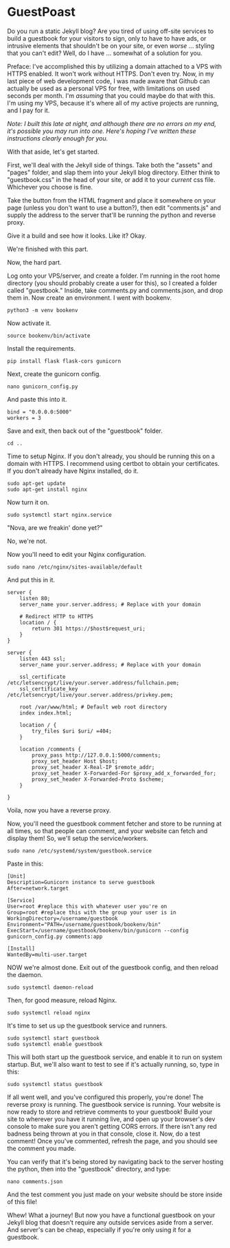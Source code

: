 # GuestPoast
Do you run a static Jekyll blog? Are you tired of using off-site services to build a guestbook for your visitors to sign, only to have to have ads, or intrusive elements that shouldn't be on your site, or even _worse_ ... styling that you can't edit? Well, do I have ... somewhat of a solution for you.

Preface: I've accomplished this by utilizing a domain attached to a VPS with HTTPS enabled. It won't work without HTTPS. Don't even try. Now, in my last piece of web development code, I was made aware that Github can actually be used as a personal VPS for free, with limitations on used seconds per month. I'm _assuming_ that you could maybe do that with this. I'm using my VPS, because it's where all of my active projects are running, and I pay for it.

*Note: I built this late at night, and although there are no errors on my end, it's possible you may run into one. Here's hoping I've written these instructions clearly enough for you.*

With that aside, let's get started.

First, we'll deal with the Jekyll side of things. Take both the "assets" and "pages" folder, and slap them into your Jekyll blog directory. Either think to "guestbook.css" in the head of your site, or add it to your _current_ css file. Whichever you choose is fine.

Take the button from the HTML fragment and place it somewhere on your page (unless you don't want to use a button?), then edit "comments.js" and supply the address to the server that'll be running the python and reverse proxy.

Give it a build and see how it looks. Like it? Okay.

We're finished with this part.

Now, the hard part.

Log onto your VPS/server, and create a folder. I'm running in the root home directory (you should probably create a user for this), so I created a folder called "guestbook." Inside, take comments.py and comments.json, and drop them in. Now create an environment. I went with bookenv.
```
python3 -m venv bookenv
```
Now activate it.
```
source bookenv/bin/activate
```
Install the requirements.
```
pip install flask flask-cors gunicorn
```
Next, create the gunicorn config.
```
nano gunicorn_config.py
```
And paste this into it.
```
bind = "0.0.0.0:5000"
workers = 3
```
Save and exit, then back out of the "guestbook" folder.
```
cd ..
```
Time to setup Nginx. If you don't already, you should be running this on a domain with HTTPS. I recommend using certbot to obtain your certificates. If you don't already have Nginx installed, do it.
```
sudo apt-get update
sudo apt-get install nginx
```
Now turn it on.
```
sudo systemctl start nginx.service
```
"Nova, are we freakin' done yet?" 

No, we're not.

Now you'll need to edit your Nginx configuration.
```
sudo nano /etc/nginx/sites-available/default
```
And put this in it.
```
server {
    listen 80;
    server_name your.server.address; # Replace with your domain

    # Redirect HTTP to HTTPS
    location / {
        return 301 https://$host$request_uri;
    }
}

server {
    listen 443 ssl;
    server_name your.server.address; # Replace with your domain

    ssl_certificate /etc/letsencrypt/live/your.server.address/fullchain.pem;
    ssl_certificate_key /etc/letsencrypt/live/your.server.address/privkey.pem;

    root /var/www/html; # Default web root directory
    index index.html;

    location / {
        try_files $uri $uri/ =404;
    }

    location /comments {
        proxy_pass http://127.0.0.1:5000/comments;
        proxy_set_header Host $host;
        proxy_set_header X-Real-IP $remote_addr;
        proxy_set_header X-Forwarded-For $proxy_add_x_forwarded_for;
        proxy_set_header X-Forwarded-Proto $scheme;
    }

}
```
Voila, now you have a reverse proxy.

Now, you'll need the guestbook comment fetcher and store to be running at all times, so that people can comment, and your website can fetch and display them! So, we'll setup the service/workers.
```
sudo nano /etc/systemd/system/guestbook.service
```
Paste in this:
```
[Unit]
Description=Gunicorn instance to serve guestbook
After=network.target

[Service]
User=root #replace this with whatever user you're on
Group=root #replace this with the group your user is in
WorkingDirectory=/username/guestbook
Environment="PATH=/username/guestbook/bookenv/bin"
ExecStart=/username/guestbook/bookenv/bin/gunicorn --config gunicorn_config.py comments:app

[Install]
WantedBy=multi-user.target
```
NOW we're almost done. Exit out of the guestbook config, and then reload the daemon.
```
sudo systemctl daemon-reload
```
Then, for good measure, reload Nginx.
```
sudo systemctl reload nginx
```
It's time to set us up the guestbook service and runners.
```
sudo systemctl start guestbook
sudo systemctl enable guestbook
```
This will both start up the guestbook service, and enable it to run on system startup. But, we'll also want to test to see if it's actually running, so, type in this:
```
sudo systemctl status guestbook
```
If all went well, and you've configured this properly, you're done! The reverse proxy is running. The guestbook service is running. Your website is now ready to store and retrieve comments to your guestbook! Build your site to wherever you have it running live, and open up your browser's dev console to make sure you aren't getting CORS errors. If there isn't any red badness being thrown at you in that console, close it. Now, do a test comment! Once you've commented, refresh the page, and you should see the comment you made.

You can verify that it's being stored by navigating back to the server hosting the python, then into the "guestbook" directory, and type:
```
nano comments.json
```
And the test comment you just made on your website should be store inside of this file!

Whew! What a journey! But now you have a functional guestbook on your Jekyll blog that doesn't require any outside services aside from a server. And server's can be cheap, especially if you're only using it for a guestbook.
